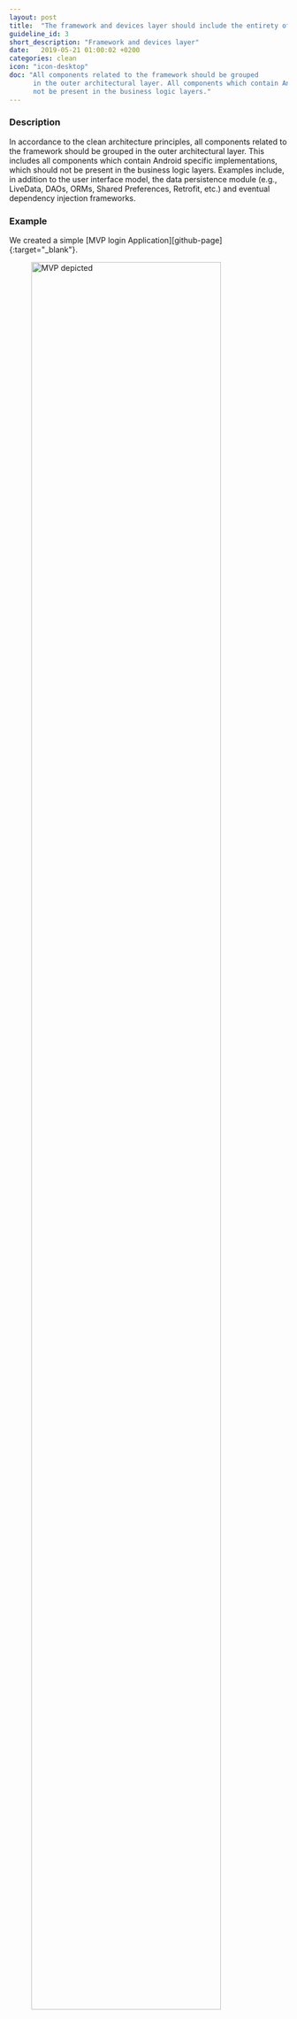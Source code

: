 ```yaml
---
layout: post
title:  "The framework and devices layer should include the entirety of the app components which depend on Android."
guideline_id: 3
short_description: "Framework and devices layer"
date:   2019-05-21 01:00:02 +0200
categories: clean
icon: "icon-desktop"
doc: "All components related to the framework should be grouped
      in the outer architectural layer. All components which contain Android specific implementations should
      not be present in the business logic layers."
---
```

<h3>Description</h3>
In accordance to the clean architecture principles,
all components related to the framework should be grouped
in the outer architectural layer. This includes all components
which contain Android specific implementations, which should
not be present in the business logic layers. Examples include,
in addition to the user interface model, the data persistence
module (e.g., LiveData, DAOs, ORMs, Shared Preferences,
Retrofit, etc.) and eventual dependency injection frameworks.

<h3>Example</h3>
We created a simple [MVP login Application][github-page]{:target="_blank"}. 

<figure>
  <img src="/assets/MVPLogin_depicted.png" alt="MVP depicted" width="90%">
</figure>

As you can see all the activities are in the View Layer. 
This device layer contains everything related to the Android Framework.

These are also the only files that contain <b>onCreate</b> from the Android Framework.
Because this method is called whenever an Activity is created.

<script src="https://gist.github.com/Geertdepont/9430f84a89fb5f16ba2503bd23eceddd.js"></script>

Check out the [Github page][github-page]{:target="_blank"} to view the complete repository.

<a href="https://github.com/Geertdepont/bachelor_thesis/tree/master/MVPLogin" target="_blank"><button type="button" class="btn btn-primary btn-icon-right">Go to the github page</button></a>

[github-page]: https://github.com/Geertdepont/bachelor_thesis/tree/master/MVPLogin
